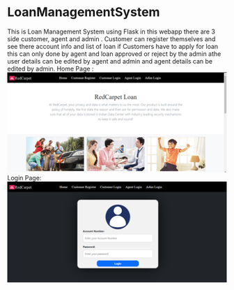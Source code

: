 # LoanManagementSystem

This is Loan Management System using Flask in this webapp there are 3 side customer, agent and admin . Customer can register themselves and see there account info and list of loan 
if Customers have to apply for loan this can only done by agent and loan approved or reject by the admin athe user details can be edited by agent and admin and agent details can be edited by
admin.
Home Page :
![alt text](https://github.com/krishnapal2545/LoanManagementSystem/blob/main/screenshot/home1.png?raw=true)
Login Page:
![alt text](https://github.com/krishnapal2545/LoanManagementSystem/blob/main/screenshot/login.png?raw=true)
